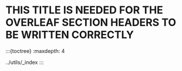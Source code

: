 
# THIS TITLE IS NEEDED FOR THE OVERLEAF SECTION HEADERS TO BE WRITTEN CORRECTLY

:::{toctree}
:maxdepth: 4

../utils/_index
:::
